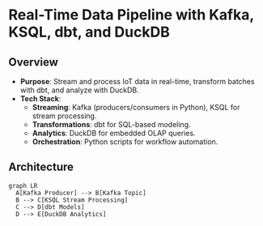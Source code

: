 # Real-Time Data Pipeline with Kafka, KSQL, dbt, and DuckDB

## Overview
- **Purpose**: Stream and process IoT data in real-time, transform batches with dbt, and analyze with DuckDB.
- **Tech Stack**:
  - **Streaming**: Kafka (producers/consumers in Python), KSQL for stream processing.
  - **Transformations**: dbt for SQL-based modeling.
  - **Analytics**: DuckDB for embedded OLAP queries.
  - **Orchestration**: Python scripts for workflow automation.

## Architecture
```mermaid
graph LR
  A[Kafka Producer] --> B[Kafka Topic]
  B --> C[KSQL Stream Processing]
  C --> D[dbt Models]
  D --> E[DuckDB Analytics]
